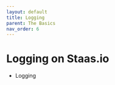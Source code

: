 ```yaml
---
layout: default
title: Logging
parent: The Basics
nav_order: 6
---
```


# Logging on Staas.io
  - Logging